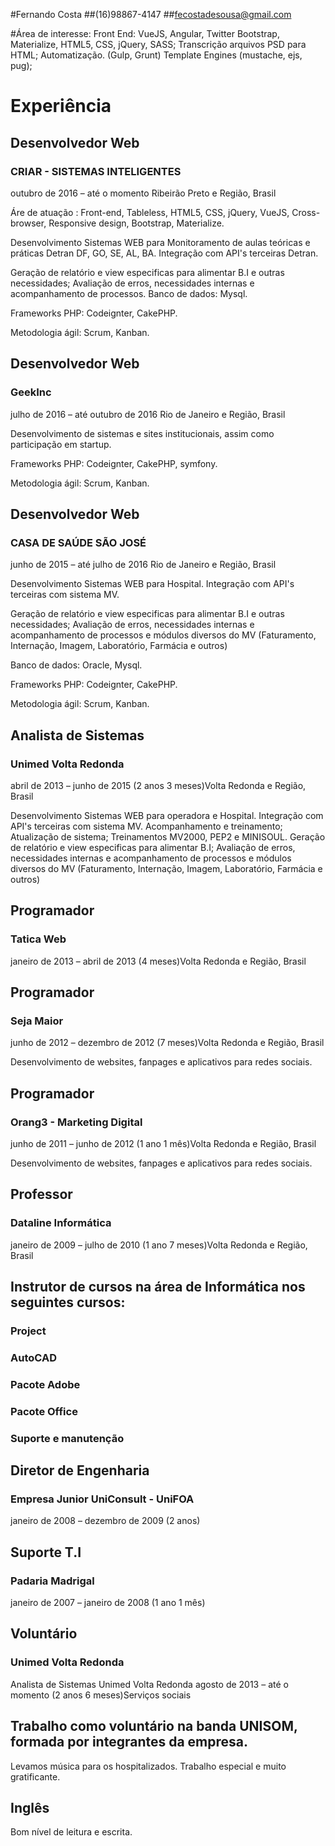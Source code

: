 
#Fernando Costa
##(16)98867-4147
##fecostadesousa@gmail.com

#Área de interesse:
Front End:
VueJS, Angular, Twitter Bootstrap, Materialize, HTML5, CSS, jQuery, SASS;
Transcrição arquivos PSD para HTML;
Automatização. (Gulp, Grunt)
Template Engines (mustache, ejs, pug);


# Experiência

## Desenvolvedor Web
### CRIAR - SISTEMAS INTELIGENTES
outubro de 2016 – até o momento Ribeirão Preto e Região, Brasil


Áre de atuação : Front-end, Tableless, HTML5, CSS, jQuery, VueJS, Cross-browser, Responsive design, Bootstrap, Materialize.

Desenvolvimento Sistemas WEB para Monitoramento de aulas teóricas e práticas Detran DF, GO, SE, AL, BA.
Integração com API's terceiras Detran.

Geração de relatório e view especificas para alimentar B.I e outras necessidades;
Avaliação de erros, necessidades internas e acompanhamento de processos.
Banco de dados:  Mysql.




Frameworks PHP: Codeignter, CakePHP.

Metodologia ágil: Scrum, Kanban.


## Desenvolvedor Web
### GeekInc
julho de 2016 – até outubro de 2016 Rio de Janeiro e Região, Brasil

Desenvolvimento de sistemas e sites institucionais, assim como participação em startup.

Frameworks PHP: Codeignter, CakePHP, symfony.

Metodologia ágil: Scrum, Kanban.


## Desenvolvedor Web
### CASA DE SAÚDE SÃO JOSÉ
junho de 2015 – até julho de 2016 Rio de Janeiro e Região, Brasil

Desenvolvimento Sistemas WEB para Hospital.
Integração com API's terceiras com sistema MV.

Geração de relatório e view especificas para alimentar B.I e outras necessidades;
Avaliação de erros, necessidades internas e acompanhamento de processos e módulos diversos do MV (Faturamento, Internação, Imagem, Laboratório, Farmácia e outros)

Banco de dados: Oracle, Mysql.

Frameworks PHP: Codeignter, CakePHP.

Metodologia ágil: Scrum, Kanban.

## Analista de Sistemas
### Unimed Volta Redonda
abril de 2013 – junho de 2015 (2 anos 3 meses)Volta Redonda e Região, Brasil

Desenvolvimento Sistemas WEB para operadora e Hospital.
Integração com API's terceiras com sistema MV.
Acompanhamento e treinamento;
Atualização de sistema;
Treinamentos MV2000, PEP2 e MINISOUL.
Geração de relatório e view especificas para alimentar B.I;
Avaliação de erros, necessidades internas e acompanhamento de processos e módulos diversos do MV (Faturamento, Internação, Imagem, Laboratório, Farmácia e outros)


## Programador
### Tatica Web
janeiro de 2013 – abril de 2013 (4 meses)Volta Redonda e Região, Brasil


## Programador
### Seja Maior
junho de 2012 – dezembro de 2012 (7 meses)Volta Redonda e Região, Brasil

Desenvolvimento de websites, fanpages e aplicativos para redes sociais.


## Programador
### Orang3 - Marketing Digital
junho de 2011 – junho de 2012 (1 ano 1 mês)Volta Redonda e Região, Brasil

Desenvolvimento de websites, fanpages e aplicativos para redes sociais.


## Professor
### Dataline Informática
janeiro de 2009 – julho de 2010 (1 ano 7 meses)Volta Redonda e Região, Brasil

## Instrutor de cursos na área de Informática nos seguintes cursos:

### Project
### AutoCAD
### Pacote Adobe
### Pacote Office
### Suporte e manutenção


## Diretor de Engenharia
### Empresa Junior UniConsult - UniFOA
janeiro de 2008 – dezembro de 2009 (2 anos)


## Suporte T.I
### Padaria Madrigal
janeiro de 2007 – janeiro de 2008 (1 ano 1 mês)

## Voluntário
### Unimed Volta Redonda
Analista de Sistemas
Unimed Volta Redonda
agosto de 2013 – até o momento (2 anos 6 meses)Serviços sociais

## Trabalho como voluntário na banda UNISOM, formada por integrantes da empresa.
Levamos música para os hospitalizados.
Trabalho especial e muito gratificante.

## Inglês
Bom nível de leitura e escrita. 




